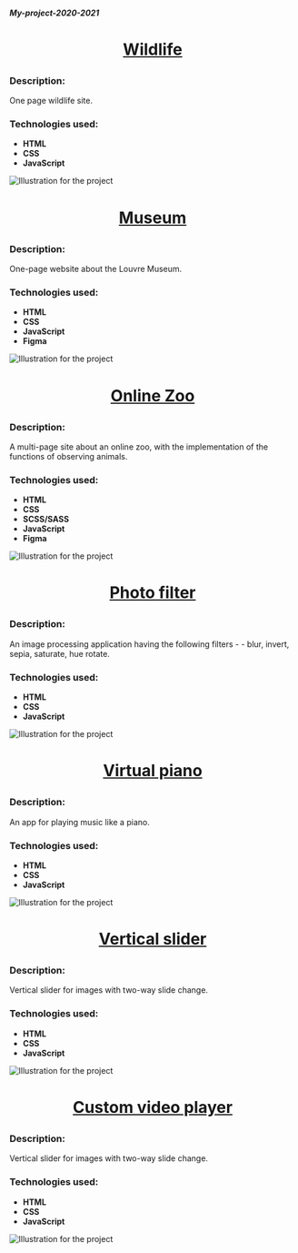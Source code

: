 ##### My-project-2020-2021

# <p align="center">[Wildlife](https://rolling-scopes-school.github.io/My-project-2020-2021/wildlife/)</p>

### Description:
One page wildlife site.

### Technologies used:

- **HTML** 
- **CSS**
- **JavaScript**

![Illustration for the project](https://github.com/ckachok/My-project-2020-2021/blob/preview/image/wildlife.JPG)

# <p align="center">[Museum](https://rolling-scopes-school.github.io/My-project-2020-2021/museum/)</p>

### Description:
One-page website about the Louvre Museum.

### Technologies used:

- **HTML** 
- **CSS**
- **JavaScript**
- **Figma**

![Illustration for the project](https://github.com/ckachok/My-project-2020-2021/blob/preview/image/museum.JPG)

# <p align="center">[Online Zoo](https://rolling-scopes-school.github.io/My-project-2020-2021/online-zoo/pages/landing/)</p>

### Description:
A multi-page site about an online zoo, with the implementation of the functions of observing animals.

### Technologies used:

- **HTML** 
- **CSS**
- **SCSS/SASS**
- **JavaScript**
- **Figma**

![Illustration for the project](https://github.com/ckachok/My-project-2020-2021/blob/preview/image/online-zoo.JPG)

# <p align="center">[Photo filter](https://rolling-scopes-school.github.io/My-project-2020-2021/photo-filter/)</p>

### Description:
An image processing application having the following filters - - blur, invert, sepia, saturate, hue rotate.

### Technologies used:

- **HTML** 
- **CSS**
- **JavaScript**

![Illustration for the project](https://github.com/ckachok/My-project-2020-2021/blob/preview/image/photo-filter.JPG)

# <p align="center">[Virtual piano](https://rolling-scopes-school.github.io/My-project-2020-2021/virtual-piano/)</p>

### Description:
An app for playing music like a piano.

### Technologies used:

- **HTML** 
- **CSS**
- **JavaScript**

![Illustration for the project](https://github.com/ckachok/My-project-2020-2021/blob/preview/image/virtual-piano.JPG)

# <p align="center">[Vertical slider](https://rolling-scopes-school.github.io/My-project-2020-2021/vertical-slider/)</p>

### Description:
Vertical slider for images with two-way slide change.

### Technologies used:

- **HTML** 
- **CSS**
- **JavaScript**

![Illustration for the project](https://github.com/ckachok/My-project-2020-2021/blob/preview/image/vertical-slider.JPG)

# <p align="center">[Custom video player](https://rolling-scopes-school.github.io/My-project-2020-2021/custom-video-player/)</p>

### Description:
Vertical slider for images with two-way slide change.

### Technologies used:

- **HTML** 
- **CSS**
- **JavaScript**

![Illustration for the project](https://github.com/ckachok/My-project-2020-2021/blob/preview/image/custom-video-player.JPG)